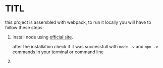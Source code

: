 # TITL

this project is assembled with webpack, to run it locally you will have to follow these steps:

1) Install node using [official site](https://nodejs.org/en/). 

   after the installation check if it was successfull with `node -v` and `npm -v` commands in your terminal or command line
   
2) 

